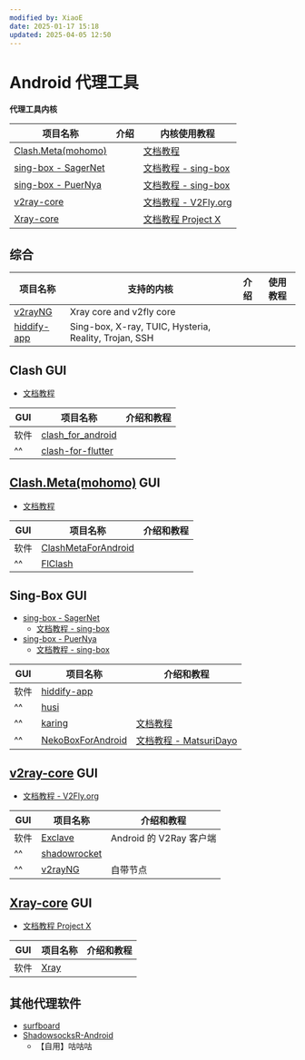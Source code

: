 ```yaml
---
modified by: XiaoE
date: 2025-01-17 15:18
updated: 2025-04-05 12:50
---
```

# Android 代理工具

**代理工具内核**

| 项目名称                                                        | 介绍  | 内核使用教程                                            |
| ----------------------------------------------------------- | --- | ------------------------------------------------- |
| [Clash.Meta(mohomo)](https://wiki.metacubex.one/)           |     | [文档教程](https://wiki.metacubex.one/)               |
| [sing-box - SagerNet](https://github.com/SagerNet/sing-box) |     | [文档教程 - sing-box](https://sing-box.sagernet.org/) |
| [sing-box - PuerNya](https://github.com/PuerNya/sing-box)   |     | [文档教程 - sing-box](https://sing-box.sagernet.org/) |
| [v2ray-core](https://github.com/v2fly/v2ray-core)           |     | [文档教程 - V2Fly.org](https://www.v2fly.org/)        |
| [Xray-core](https://github.com/XTLS/Xray-core)              |     | [文档教程 Project X](https://xtls.github.io/)         |

## 综合
| 项目名称                                                  | 支持的内核                                                 | 介绍  | 使用教程 |
| ----------------------------------------------------- | ----------------------------------------------------- | --- | ---- |
| [v2rayNG](https://github.com/2dust/v2rayNG)           | Xray core and v2fly core                              |     |      |
| [hiddify-app](https://github.com/hiddify/hiddify-app) | Sing-box, X-ray, TUIC, Hysteria, Reality, Trojan, SSH |     |      |

## Clash GUI
- [文档教程](https://clash.wiki/)

| GUI | 项目名称                                                                | 介绍和教程 |
| --- | ------------------------------------------------------------------- | ----- |
| 软件  | [clash_for_android](https://github.com/clashbk/clash_for_android)   |       |
| ^^  | [clash-for-flutter](https://github.com/mapleafgo/clash-for-flutter) |       |


## [Clash.Meta(mohomo)](https://wiki.metacubex.one/) GUI
- [文档教程](https://wiki.metacubex.one/)

| GUI | 项目名称                                                                    | 介绍和教程 |
| --- | ----------------------------------------------------------------------- | ----- |
| 软件  | [ClashMetaForAndroid](https://github.com/MetaCubeX/ClashMetaForAndroid) |       |
| ^^  | [FlClash](https://github.com/chen08209/FlClash)                         |       |

## Sing-Box GUI
- [sing-box - SagerNet](https://github.com/SagerNet/sing-box)
	- [文档教程 - sing-box](https://sing-box.sagernet.org/)
- [sing-box - PuerNya](https://github.com/PuerNya/sing-box)
	- [文档教程 - sing-box](https://sing-box.sagernet.org/)

| GUI | 项目名称                                                                  | 介绍和教程                                                |
| --- | --------------------------------------------------------------------- | ---------------------------------------------------- |
| 软件  | [hiddify-app](https://github.com/hiddify/hiddify-app)                 |                                                      |
| ^^  | [husi](https://github.com/xchacha20-poly1305/husi)                    |                                                      |
| ^^  | [karing](https://github.com/KaringX/karing)                           | [文档教程](https://karing.app/)                          |
| ^^  | [NekoBoxForAndroid](https://github.com/MatsuriDayo/NekoBoxForAndroid) | [文档教程 - MatsuriDayo](https://matsuridayo.github.io/) |

## [v2ray-core](https://github.com/v2fly/v2ray-core) GUI
- [文档教程 - V2Fly.org](https://www.v2fly.org/)

| GUI | 项目名称                                              | 介绍和教程               |
| --- | ------------------------------------------------- | ------------------- |
| 软件  | [Exclave](https://github.com/dyhkwong/Exclave)    | Android 的 V2Ray 客户端 |
| ^^  | [shadowrocket](https://shadowrocket.v2cross.com/) |                     |
| ^^  | [v2rayNG](https://github.com/2dust/v2rayNG)       | 自带节点                |

## [Xray-core](https://github.com/XTLS/Xray-core) GUI
- [文档教程 Project X](https://xtls.github.io/)

| GUI | 项目名称                                       | 介绍和教程 |
| --- | ------------------------------------------ | ----- |
| 软件  | [Xray](https://github.com/SaeedDev94/Xray) |       |

## 其他代理软件
- [surfboard](https://github.com/getsurfboard/surfboard)
- [ShadowsocksR-Android](https://github.com/HMBSbige/ShadowsocksR-Android)
	- 【自用】咕咕咕